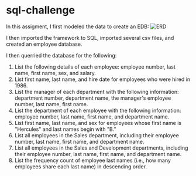 # sql-challenge

In this assigment, I first modeled the data to create an EDB:
![ERD](https://user-images.githubusercontent.com/66378414/167267549-3c85b250-b950-45ee-a455-6ef060c409a9.png)

I then imported the framework to SQL, imported several csv files, and created an employee database. 

I then querried the database for the following:
<ol>
<li>List the following details of each employee: employee number, last name, first name, sex, and salary.</li>
<li>List first name, last name, and hire date for employees who were hired in 1986.</li>
<li>List the manager of each department with the following information: department number, department name, the manager's employee number, last name, first name.</li>
<li>List the department of each employee with the following information: employee number, last name, first name, and department name.</li>
<li>List first name, last name, and sex for employees whose first name is "Hercules" and last names begin with "B."</li>
<li>List all employees in the Sales department, including their employee number, last name, first name, and department name.</li>
<li>List all employees in the Sales and Development departments, including their employee number, last name, first name, and department name.</li>
<li>List the frequency count of employee last names (i.e., how many employees share each last name) in descending order.</li>
</ol>
